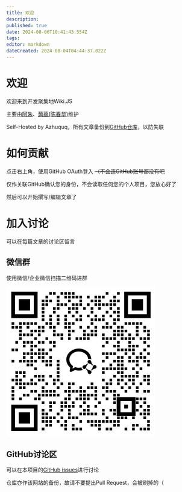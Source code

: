 ```yaml
---
title: 欢迎
description: 
published: true
date: 2024-08-06T10:41:43.554Z
tags: 
editor: markdown
dateCreated: 2024-08-04T04:44:37.022Z
---
```


# 欢迎

欢迎来到开发聚集地Wiki.JS

主要由[阿朱](https://github.com/azhuquq)、[蒟蒻(陈春华)](https://github.com/san12341)维护

Self-Hosted by Azhuquq，所有文章备份到[GitHub仓库](https://github.com/azhuquq/wiki)，以防失联

# 如何贡献

点击右上角，使用GitHub OAuth登入 ~~（不会连GitHub账号都没有吧~~

仅作关联GitHub确认您的身份，不会读取任何您的个人项目，您放心好了

然后可以开始撰写/编辑文章了

# 加入讨论

可以在每篇文章的讨论区留言

## 微信群

使用微信/企业微信扫描二维码进群

![contact_me_qr.png](/_assets/contact_me_qr.png)

## GitHub讨论区

可以在本项目的[GitHub issues](https://github.com/azhuquq/wiki/issues)进行讨论

仓库亦作该网站的备份，故请不要提出Pull Request，会被刷掉的（
